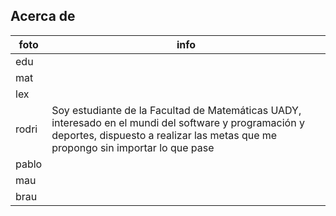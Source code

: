 ## Acerca de

|foto| info|
|--|--|
|edu | |
|mat | |
|lex | |
|rodri | Soy estudiante de la Facultad de Matemáticas UADY, interesado en el mundi del software y programación y deportes, dispuesto a realizar las metas que me propongo sin importar lo que pase |
|pablo | |
|mau | |
|brau | |


